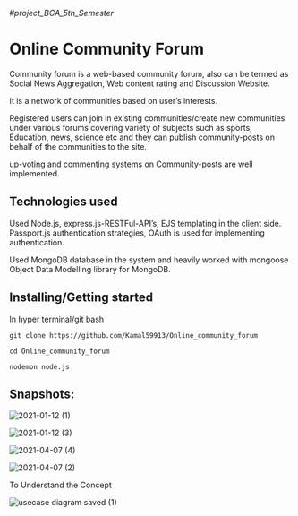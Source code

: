 <i> #project_BCA_5th_Semester </i>
<h1> Online Community Forum </h1>
<p> Community forum is a web-based community forum, also can be termed as Social News Aggregation, Web content rating and Discussion Website.</p>
<p> It is a network of communities based on user’s interests. </p>
<p>  Registered users can join in existing communities/create new communities under various forums covering variety of subjects such as sports, Education, news, science etc and they can publish community-posts on behalf of the communities to the site.</p>
<p> up-voting and commenting systems on Community-posts are well implemented. </p>

<h2> Technologies used </h2>
<p> Used Node.js, express.js-RESTFul-API’s, EJS templating in the
client side. Passport.js authentication strategies, OAuth is used
for implementing authentication. <p>
<p> Used MongoDB database in the system and heavily worked with
mongoose Object Data Modelling library for MongoDB. </p>

## Installing/Getting started
In hyper terminal/git bash

```shell
git clone https://github.com/Kamal59913/Online_community_forum
```

```shell
cd Online_community_forum
```

```shell
nodemon node.js
```
## Snapshots:
![2021-01-12 (1)](https://user-images.githubusercontent.com/70695845/117393785-832d7a80-af12-11eb-9993-b29be10dac26.png)



![2021-01-12 (3)](https://user-images.githubusercontent.com/70695845/117393834-993b3b00-af12-11eb-8e9a-5457959ae771.png)



![2021-04-07 (4)](https://user-images.githubusercontent.com/70695845/117393905-bcfe8100-af12-11eb-9091-a5fa835c9e28.png)



![2021-04-07 (2)](https://user-images.githubusercontent.com/70695845/117393911-c12a9e80-af12-11eb-8610-686e99293ead.png)



<p> To Understand the Concept </p>



![usecase diagram saved (1)](https://user-images.githubusercontent.com/70695845/117394220-62b1f000-af13-11eb-8887-39eda98e9259.png)



